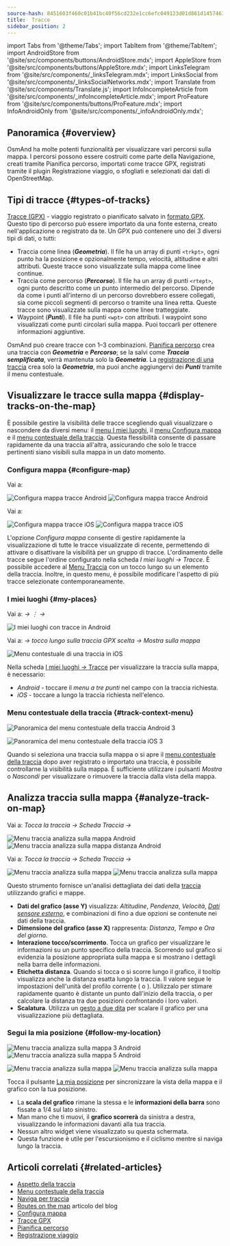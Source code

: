 ```yaml
---
source-hash: 8451603f460c01b41bc40f56cd232e1cc6efc049123d01d861d14574636fb31b
title:  Tracce
sidebar_position: 2
---
```


import Tabs from '@theme/Tabs';
import TabItem from '@theme/TabItem';
import AndroidStore from '@site/src/components/buttons/AndroidStore.mdx';
import AppleStore from '@site/src/components/buttons/AppleStore.mdx';
import LinksTelegram from '@site/src/components/_linksTelegram.mdx';
import LinksSocial from '@site/src/components/_linksSocialNetworks.mdx';
import Translate from '@site/src/components/Translate.js';
import InfoIncompleteArticle from '@site/src/components/_infoIncompleteArticle.mdx';
import ProFeature from '@site/src/components/buttons/ProFeature.mdx';
import InfoAndroidOnly from '@site/src/components/_infoAndroidOnly.mdx';


## Panoramica {#overview}
OsmAnd ha molte potenti funzionalità per visualizzare vari percorsi sulla mappa. I percorsi possono essere costruiti come parte della Navigazione, creati tramite Pianifica percorso, importati come tracce GPX, registrati tramite il plugin Registrazione viaggio, o sfogliati e selezionati dai dati di OpenStreetMap.


## Tipi di tracce {#types-of-tracks}

[Tracce (GPX)](#display-tracks-on-the-map) - viaggio registrato o pianificato salvato in [formato GPX](https://en.wikipedia.org/wiki/GPS_Exchange_Format). Questo tipo di percorso può essere importato da una fonte esterna, creato nell'applicazione o registrato da te. Un GPX può contenere uno dei 3 diversi tipi di dati, o tutti:

- Traccia come linea (***Geometria***). Il file ha un array di punti ```<trkpt>```, ogni punto ha la posizione e opzionalmente tempo, velocità, altitudine e altri attributi. Queste tracce sono visualizzate sulla mappa come linee continue.
- Traccia come percorso (***Percorso***). Il file ha un array di punti ```<rtept>```, ogni punto descritto come un punto intermedio del percorso. Dipende da come i punti all'interno di un percorso dovrebbero essere collegati, sia come piccoli segmenti di percorso o tramite una linea retta. Queste tracce sono visualizzate sulla mappa come linee tratteggiate.
- Waypoint (***Punti***). Il file ha punti ```<wpt>``` con attributi. I waypoint sono visualizzati come punti circolari sulla mappa. Puoi toccarli per ottenere informazioni aggiuntive.

OsmAnd può creare tracce con 1–3 combinazioni. [Pianifica percorso](../../plan-route/create-route.md) crea una traccia con ***Geometria*** e ***Percorso***; se la salvi come ***Traccia semplificata***, verrà mantenuta solo la ***Geometria***. La [registrazione di una traccia](../../plugins/trip-recording.md#new-track-recording) crea solo la ***Geometria***, ma puoi anche aggiungervi dei ***Punti*** tramite il menu contestuale.


## Visualizzare le tracce sulla mappa {#display-tracks-on-the-map}

È possibile gestire la visibilità delle tracce scegliendo quali visualizzare o nascondere da diversi menu: il [menu I miei luoghi](#my-places), il [menu Configura mappa](#configure-map) e il [menu contestuale della traccia](#track-context-menu). Questa flessibilità consente di passare rapidamente da una traccia all'altra, assicurando che solo le tracce pertinenti siano visibili sulla mappa in un dato momento.

### Configura mappa {#configure-map}

<Tabs groupId="operating-systems" queryString="current-os">

<TabItem value="android" label="Android">

Vai a: *<Translate android="true" ids="shared_string_menu,configure_map,shared_string_show,show_gpx"/>*

![Configura mappa tracce Android](@site/static/img/map/tracks_and_routes/tracks_and_routes_display_1_andr.png)   ![Configura mappa tracce Android](@site/static/img/map/tracks_and_routes/tracks_and_routes_display_andr.png)  

</TabItem>

<TabItem value="ios" label="iOS">

Vai a: *<Translate ios="true" ids="shared_string_menu,configure_map,shared_string_gpx_tracks"/>*

![Configura mappa tracce iOS](@site/static/img/personal/tracks/follow_track_1_ios.png)  ![Configura mappa tracce iOS](@site/static/img/personal/tracks/configure_map_track_menu_ios.png)

</TabItem>

</Tabs>

L'opzione *Configura mappa* consente di gestire rapidamente la visualizzazione di tutte le tracce visualizzate di recente, permettendo di attivare o disattivare la visibilità per un gruppo di tracce. L'ordinamento delle tracce segue l'ordine configurato nella scheda *I miei luoghi → Tracce*. È possibile accedere al [Menu Traccia](../../personal/tracks/manage-tracks.md#track-menu) con un tocco lungo su un elemento della traccia. Inoltre, in questo menu, è possibile modificare l'aspetto di più tracce selezionate contemporaneamente.

### I miei luoghi {#my-places}

<Tabs groupId="operating-systems" queryString="current-os">

<TabItem value="android" label="Android">

Vai a: *<Translate android="true" ids="shared_string_menu,shared_string_my_places,shared_string_gpx_files"/> → &#8942; → <Translate android="true" ids="shared_string_show_on_map"/>*

![I miei luoghi con tracce in Android](@site/static/img/personal/tracks/one_track_menu_andr.png)

</TabItem>

<TabItem value="ios" label="iOS">

Vai a: *<Translate ios="true" ids="shared_string_menu,shared_string_my_places,shared_string_gpx_tracks"/> → tocco lungo sulla traccia GPX scelta → Mostra sulla mappa*

![Menu contestuale di una traccia in iOS](@site/static/img/personal/tracks/one_track_menu_ios.png)

</TabItem>

</Tabs>

Nella scheda [I miei luoghi *→* Tracce](../../personal/tracks/manage-tracks.md#manage-tracks) per visualizzare la traccia sulla mappa, è necessario:

- *Android* - toccare il *menu a tre punti* nel campo con la traccia richiesta.
- *iOS* - toccare a lungo la traccia richiesta nell'elenco.


### Menu contestuale della traccia {#track-context-menu}

<Tabs groupId="operating-systems" queryString="current-os">

<TabItem value="android" label="Android">

![Panoramica del menu contestuale della traccia Android 3](@site/static/img/personal/tracks/track_context_overview_andr_3.png)

</TabItem>

<TabItem value="ios" label="iOS">

![Panoramica del menu contestuale della traccia iOS 3](@site/static/img/personal/tracks/track_context_overview_ios_3.png)

</TabItem>

</Tabs>

Quando si seleziona una traccia sulla mappa o si apre il [menu contestuale della traccia](./track-context-menu.md) dopo aver registrato o importato una traccia, è possibile controllarne la visibilità sulla mappa. È sufficiente utilizzare i pulsanti *Mostra* o *Nascondi* per visualizzare o rimuovere la traccia dalla vista della mappa.


## Analizza traccia sulla mappa {#analyze-track-on-map}

<Tabs groupId="operating-systems" queryString="current-os">

<TabItem value="android" label="Android">

Vai a: *Tocca la traccia → Scheda Traccia → <Translate android="true" ids="analyze_on_map"/>*  

![Menu traccia analizza sulla mappa Android](@site/static/img/personal/tracks/analyze_track_on_map_andr.png)    ![Menu traccia analizza sulla mappa distanza Android](@site/static/img/personal/tracks/analyze_track_on_map_distance_andr.png)

</TabItem>

<TabItem value="ios" label="iOS">

Vai a: *Tocca la traccia → Scheda Traccia → <Translate ios="true" ids="analyze_on_map"/>*  

![Menu traccia analizza sulla mappa](@site/static/img/personal/tracks/track_analyze_ios.png)  ![Menu traccia analizza sulla mappa ](@site/static/img/personal/tracks/track_analyze_on_map_ios.png)

</TabItem>

</Tabs>

Questo strumento fornisce un'analisi dettagliata dei dati della [traccia](../../map/tracks/track-context-menu.md#options) utilizzando grafici e mappe.

- **Dati del grafico (asse Y)** visualizza: *Altitudine*, *Pendenza*, *Velocità*, [*Dati sensore esterno*](../../plugins/external-sensors.md), e combinazioni di fino a due opzioni se contenute nei dati della traccia.
- **Dimensione del grafico (asse X)** rappresenta: *Distanza*, *Tempo* e *Ora del giorno*.
- **Interazione tocco/scorrimento**. Tocca un grafico per visualizzare le informazioni su un punto specifico della traccia. Scorrendo sul grafico si evidenzia la posizione appropriata sulla mappa e si mostrano i dettagli nella barra delle informazioni.
- **Etichetta distanza**. Quando si tocca o si scorre lungo il grafico, il tooltip visualizza anche la distanza esatta lungo la traccia. Il valore segue le impostazioni dell'unità del profilo corrente (<Translate android="true" ids="km"/> o <Translate android="true" ids="mile"/>). Utilizzalo per stimare rapidamente quanto è distante un punto dall'inizio della traccia, o per calcolare la distanza tra due posizioni confrontando i loro valori.
- **Scalatura**. Utilizza un [gesto a due dita](../../map/interact-with-map.md#gestures) per scalare il grafico per una visualizzazione più dettagliata.


### Segui la mia posizione {#follow-my-location}

<Tabs groupId="operating-systems" queryString="current-os">

<TabItem value="android" label="Android">

![Menu traccia analizza sulla mappa 3 Android](@site/static/img/personal/tracks/track_analyze_on_map_3_android.png) ![Menu traccia analizza sulla mappa 5 Android](@site/static/img/personal/tracks/track_analyze_on_map_5_android.png)

</TabItem>

<TabItem value="ios" label="iOS">

![Menu traccia analizza sulla mappa](@site/static/img/personal/tracks/track_follow_my_location_3_ios.png)  ![Menu traccia analizza sulla mappa ](@site/static/img/personal/tracks/track_follow_my_location_4_ios.png)

</TabItem>

</Tabs>

Tocca il pulsante [La mia posizione](../../map/interact-with-map.md#my-location-and-zoom) per sincronizzare la vista della mappa e il grafico con la tua posizione.

- La **scala del grafico** rimane la stessa e le **informazioni della barra** sono fissate a 1/4 sul lato sinistro.
- Man mano che ti muovi, il **grafico scorrerà** da sinistra a destra, visualizzando le informazioni davanti alla tua traccia.
- Nessun altro widget viene visualizzato su questa schermata.
- Questa funzione è utile per l'escursionismo e il ciclismo mentre si naviga lungo la traccia.  


## Articoli correlati {#related-articles}

- [Aspetto della traccia](./appearance.md)
- [Menu contestuale della traccia](./track-context-menu.md)
- [Naviga per traccia](../../navigation/setup/gpx-navigation.md)
- [Routes on the map](https://docs.osmand.net/blog/routes) articolo del blog
- [Configura mappa](../../map/configure-map-menu.md)  
- [Tracce GPX](../../personal/tracks/index.md)  
- [Pianifica percorso](../../plan-route/index.md)  
- [Registrazione viaggio](../../plugins/trip-recording.md)
